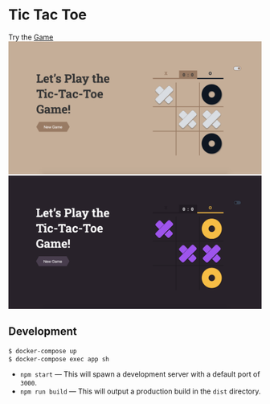 # Tic Tac Toe

Try the [Game](https://alisaliso.com/tictactoe/)
![Example of Tic-Tac-Toe Game Light Theme](media/Screenshot1.png)
![Example of Tic-Tac-Toe Game Dark Theme](media/Screenshot2.png)

## Development

```
$ docker-compose up
$ docker-compose exec app sh
```

- `npm start` — This will spawn a development server with a default port of `3000`.
- `npm run build` — This will output a production build in the `dist` directory.
